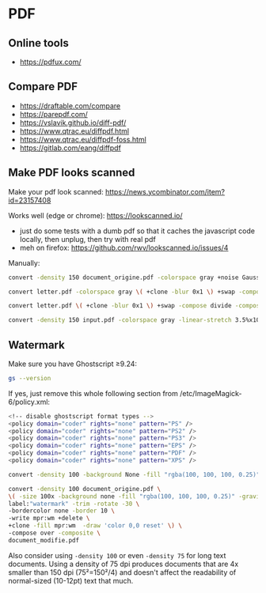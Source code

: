 # PDF

## Online tools

- https://pdfux.com/

## Compare PDF

- <https://draftable.com/compare>
- <https://parepdf.com/>
- <https://vslavik.github.io/diff-pdf/>
- <https://www.qtrac.eu/diffpdf.html>
- <https://www.qtrac.eu/diffpdf-foss.html>
- <https://gitlab.com/eang/diffpdf>

## Make PDF looks scanned

Make your pdf look scanned: <https://news.ycombinator.com/item?id=23157408>

Works well (edge or chrome): <https://lookscanned.io/>

- just do some tests with a dumb pdf so that it caches the javascript code locally, then unplug, then try with real pdf
- meh on firefox: <https://github.com/rwv/lookscanned.io/issues/4>

Manually:

```bash
convert -density 150 document_origine.pdf -colorspace gray +noise Gaussian -rotate 2 -depth 2 document_modifie.pdf

convert letter.pdf -colorspace gray \( +clone -blur 0x1 \) +swap -compose divide -composite -linear-stretch 5%x0% -rotate 1.5 as-scanned.pdf

convert letter.pdf \( +clone -blur 0x1 \) +swap -compose divide -composite -gamma 0.1 -linear-stretch 5%x0% -rotate 1.5 as-scanned.pdf

convert -density 150 input.pdf -colorspace gray -linear-stretch 3.5%x10% -blur 0x0.5 -attenuate 0.25 +noise Gaussian output.pdf
```

## Watermark

Make sure you have Ghostscript ≥9.24:

```bash
gs --version
```

If yes, just remove this whole following section from /etc/ImageMagick-6/policy.xml:

```bash
<!-- disable ghostscript format types -->
<policy domain="coder" rights="none" pattern="PS" />
<policy domain="coder" rights="none" pattern="PS2" />
<policy domain="coder" rights="none" pattern="PS3" />
<policy domain="coder" rights="none" pattern="EPS" />
<policy domain="coder" rights="none" pattern="PDF" />
<policy domain="coder" rights="none" pattern="XPS" />
```

```bash
convert -density 100 -background None -fill "rgba(100, 100, 100, 0.25)" -pointsize 9 label:"mon_texte" -rotate -20 +repage +write mpr:TILE +delete document_origine.pdf -alpha set \( +clone -fill mpr:TILE -draw "color 0,0 reset" \) -composite document_modifie.pdf
```

```bash
convert -density 100 document_origine.pdf \
\( -size 100x -background none -fill "rgba(100, 100, 100, 0.25)" -gravity center \
label:"watermark" -trim -rotate -30 \
-bordercolor none -border 10 \
-write mpr:wm +delete \
+clone -fill mpr:wm  -draw 'color 0,0 reset' \) \
-compose over -composite \
document_modifie.pdf
```

Also consider using `-density 100` or even `-density 75` for long text documents. Using a density of 75 dpi produces documents that are 4x smaller than 150 dpi (75²=150²/4) and doesn't affect the readability of normal-sized (10-12pt) text that much.
